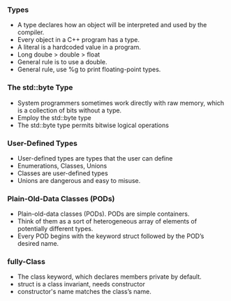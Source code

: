 ### Types 
- A type declares how an object will be interpreted and used by the compiler.
- Every object in a C++ program has a type.
- A literal is a hardcoded value in a program.
- Long doube > double > float
- General rule is to use a double.
- General rule, use %g to print floating-point types.

### The std::byte Type

- System programmers sometimes work directly with raw memory, which is a collection of bits without a type. 
- Employ the std::byte type
- The std::byte type permits bitwise logical operations

### User-Defined Types

- User-defined types are types that the user can define
- Enumerations, Classes, Unions
- Classes are user-defined types
- Unions are dangerous and easy to misuse. 

### Plain-Old-Data Classes (PODs)

- Plain-old-data classes (PODs). PODs are simple containers. 
- Think of them as a sort of heterogeneous array of elements of potentially different types.
- Every POD begins with the keyword struct followed by the POD’s desired name.

### fully-Class

- The class keyword, which declares members private by default.
- struct is a class invariant, needs constructor
- constructor's name matches the class’s name. 
